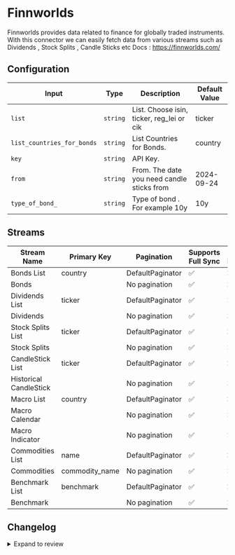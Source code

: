 # Finnworlds
Finnworlds provides data related to finance for globally traded instruments.
With this connector we can easily fetch data from various streams such as Dividends , Stock Splits , Candle Sticks etc
Docs : https://finnworlds.com/

## Configuration

| Input | Type | Description | Default Value |
|-------|------|-------------|---------------|
| `list` | `string` | List. Choose isin, ticker, reg_lei or cik | ticker |
| `list_countries_for_bonds` | `string` | List Countries for Bonds.  | country |
| `key` | `string` | API Key.  |  |
| `from` | `string` | From. The date you need candle sticks from  | 2024-09-24 |
| `type_of_bond_` | `string` | Type of bond . For example 10y | 10y |

## Streams
| Stream Name | Primary Key | Pagination | Supports Full Sync | Supports Incremental |
|-------------|-------------|------------|---------------------|----------------------|
| Bonds List | country | DefaultPaginator | ✅ |  ❌  |
| Bonds |  | No pagination | ✅ |  ❌  |
| Dividends List | ticker | DefaultPaginator | ✅ |  ❌  |
| Dividends |  | No pagination | ✅ |  ❌  |
| Stock Splits List | ticker | DefaultPaginator | ✅ |  ❌  |
| Stock Splits |  | No pagination | ✅ |  ❌  |
| CandleStick List | ticker | DefaultPaginator | ✅ |  ❌  |
| Historical CandleStick |  | No pagination | ✅ |  ❌  |
| Macro List | country | DefaultPaginator | ✅ |  ❌  |
| Macro Calendar |  | No pagination | ✅ |  ❌  |
| Macro Indicator |  | No pagination | ✅ |  ❌  |
| Commodities List | name | DefaultPaginator | ✅ |  ❌  |
| Commodities | commodity_name | No pagination | ✅ |  ❌  |
| Benchmark List | benchmark | DefaultPaginator | ✅ |  ❌  |
| Benchmark |  | No pagination | ✅ |  ❌  |

## Changelog

<details>
  <summary>Expand to review</summary>

| Version          | Date              | Pull Request | Subject        |
|------------------|-------------------|--------------|----------------|
| 0.0.1 | 2024-10-25 | | Initial release by [@ombhardwajj](https://github.com/ombhardwajj) via Connector Builder |

</details>
